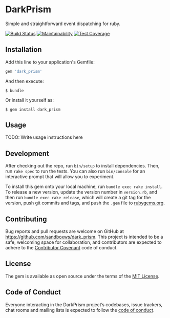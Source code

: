 # DarkPrism

Simple and straightforward event dispatching for ruby.

[![Build Status](https://travis-ci.com/sandboxws/dark_prism.svg?branch=master)](https://travis-ci.com/sandboxws/dark_prism)
[![Maintainability](https://api.codeclimate.com/v1/badges/5660cb7cfd7c184bf096/maintainability)](https://codeclimate.com/github/sandboxws/dark_prism/maintainability)
[![Test Coverage](https://api.codeclimate.com/v1/badges/5660cb7cfd7c184bf096/test_coverage)](https://codeclimate.com/github/sandboxws/dark_prism/test_coverage)

## Installation

Add this line to your application's Gemfile:

```ruby
gem 'dark_prism'
```

And then execute:

    $ bundle

Or install it yourself as:

    $ gem install dark_prism

## Usage

TODO: Write usage instructions here

## Development

After checking out the repo, run `bin/setup` to install dependencies. Then, run `rake spec` to run the tests. You can also run `bin/console` for an interactive prompt that will allow you to experiment.

To install this gem onto your local machine, run `bundle exec rake install`. To release a new version, update the version number in `version.rb`, and then run `bundle exec rake release`, which will create a git tag for the version, push git commits and tags, and push the `.gem` file to [rubygems.org](https://rubygems.org).

## Contributing

Bug reports and pull requests are welcome on GitHub at https://github.com/sandboxws/dark_prism. This project is intended to be a safe, welcoming space for collaboration, and contributors are expected to adhere to the [Contributor Covenant](http://contributor-covenant.org) code of conduct.

## License

The gem is available as open source under the terms of the [MIT License](https://opensource.org/licenses/MIT).

## Code of Conduct

Everyone interacting in the DarkPrism project’s codebases, issue trackers, chat rooms and mailing lists is expected to follow the [code of conduct](https://github.com/sandboxws/dark_prism/blob/master/CODE_OF_CONDUCT.md).
